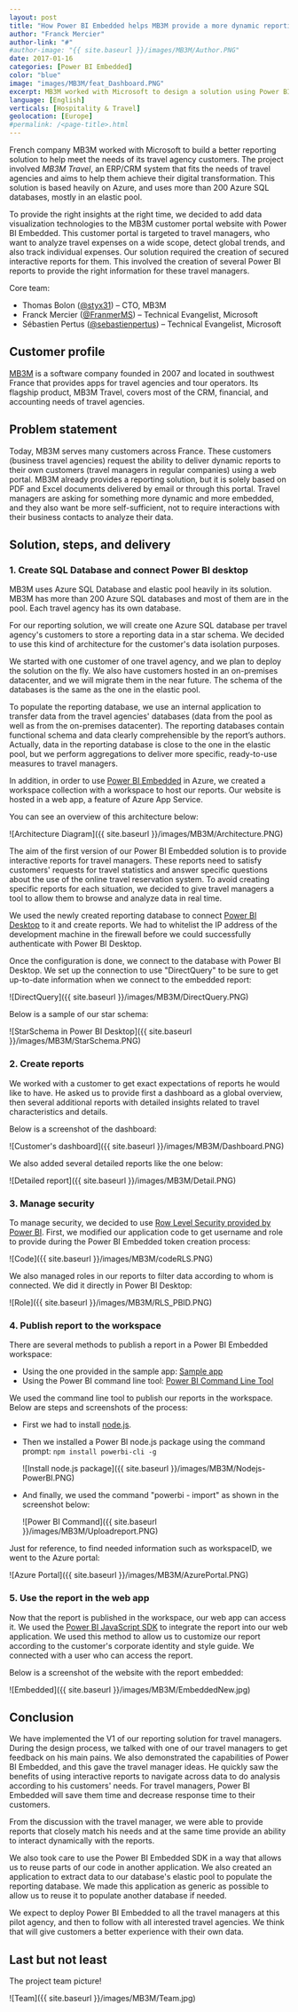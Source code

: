 ```yaml
---
layout: post
title: "How Power BI Embedded helps MB3M provide a more dynamic reporting solution to its customers"
author: "Franck Mercier"
author-link: "#"
#author-image: "{{ site.baseurl }}/images/MB3M/Author.PNG"
date: 2017-01-16
categories: [Power BI Embedded]
color: "blue"
image: "images/MB3M/feat_Dashboard.PNG"
excerpt: MB3M worked with Microsoft to design a solution using Power BI Embedded that enhances a customer portal website and improves reporting options for travel agencies.    
language: [English]
verticals: [Hospitality & Travel]
geolocation: [Europe]
#permalink: /<page-title>.html
---
```


French company MB3M worked with Microsoft to build a better reporting solution to help meet the needs of its travel agency customers. The project involved *MB3M Travel*, an ERP/CRM system that fits the needs of travel agencies and aims to help them achieve their digital transformation. This solution is based heavily on Azure, and uses more than 200 Azure SQL databases, mostly in an elastic pool. 

To provide the right insights at the right time, we decided to add data visualization technologies to the MB3M customer portal website with Power BI Embedded. This customer portal is targeted to travel managers, who want to analyze travel expenses on a wide scope, detect global trends, and also track individual expenses. Our solution required the creation of secured interactive reports for them. This involved the creation of several Power BI reports to provide the right information for these travel managers.

Core team:

- Thomas Bolon ([@styx31](https://twitter.com/styx31)) – CTO, MB3M
- Franck Mercier ([@FranmerMS](https://twitter.com/FranmerMS)) – Technical Evangelist, Microsoft
- Sébastien Pertus ([@sebastienpertus](https://twitter.com/@sebastienpertus)) – Technical Evangelist, Microsoft

## Customer profile ##

[MB3M](http://www.mb3m.fr/) is a software company founded in 2007 and located in southwest France that provides apps for travel agencies and tour operators. Its flagship product, MB3M Travel, covers most of the CRM, financial, and accounting needs of travel agencies.

## Problem statement ##

Today, MB3M serves many customers across France. These customers (business travel agencies) request the ability to deliver dynamic reports to their own customers (travel managers in regular companies) using a web portal. MB3M already provides a reporting solution, but it is solely based on PDF and Excel documents delivered by email or through this portal. Travel managers are asking for something more dynamic and more embedded, and they also want be more self-sufficient, not to require interactions with their business contacts to analyze their data.
 
## Solution, steps, and delivery ##

### 1. Create SQL Database and connect Power BI desktop ###

MB3M uses Azure SQL Database and elastic pool heavily in its solution. MB3M has more than 200 Azure SQL databases and most of them are in the pool. Each travel agency has its own database.

For our reporting solution, we will create one Azure SQL database per travel agency's customers to store a reporting data in a star schema. We decided to use this kind of architecture for the customer's data isolation purposes.

We started with one customer of one travel agency, and we plan to deploy the solution on the fly. We also have customers hosted in an on-premises datacenter, and we will migrate them in the near future. The schema of the databases is the same as the one in the elastic pool.

To populate the reporting database, we use an internal application to transfer data from the travel agencies' databases (data from the pool as well as from the on-premises datacenter). The reporting databases contain functional schema and data clearly comprehensible by the report’s authors. Actually, data in the reporting database is close to the one in the elastic pool, but we perform aggregations to deliver more specific, ready-to-use measures to travel managers.

In addition, in order to use [Power BI Embedded](https://azure.microsoft.com/en-us/services/power-bi-embedded/) in Azure, we created a workspace collection with a workspace to host our reports. Our website is hosted in a web app, a feature of Azure App Service.

You can see an overview of this architecture below:

![Architecture Diagram]({{ site.baseurl }}/images/MB3M/Architecture.PNG)


The aim of the first version of our Power BI Embedded solution is to provide interactive reports for travel managers. These reports need to satisfy customers' requests for travel statistics and answer specific questions about the use of the online travel reservation system. To avoid creating specific reports for each situation, we decided to give travel managers a tool to allow them to browse and analyze data in real time.

We used the newly created reporting database to connect [Power BI Desktop](https://powerbi.microsoft.com/en-us/desktop/) to it and create reports. We had to whitelist the IP address of the development machine in the firewall before we could successfully authenticate with Power BI Desktop.

Once the configuration is done, we connect to the database with Power BI Desktop. We set up the connection to use "DirectQuery" to be sure to get up-to-date information when we connect to the embedded report:

![DirectQuery]({{ site.baseurl }}/images/MB3M/DirectQuery.PNG)


Below is a sample of our star schema:

![StarSchema in Power BI Desktop]({{ site.baseurl }}/images/MB3M/StarSchema.PNG)


### 2. Create reports ###

We worked with a customer to get exact expectations of reports he would like to have. He asked us to provide first a dashboard as a global overview, then several additional reports with detailed insights related to travel characteristics and details.

Below is a screenshot of the dashboard:

![Customer's dashboard]({{ site.baseurl }}/images/MB3M/Dashboard.PNG)


We also added several detailed reports like the one below:

![Detailed report]({{ site.baseurl }}/images/MB3M/Detail.PNG)


### 3. Manage security ###

To manage security, we decided to use [Row Level Security provided by Power BI](https://docs.microsoft.com/en-us/azure/power-bi-embedded/power-bi-embedded-rls). First, we modified our application code to get username and role to provide during the Power BI Embedded token creation process:

![Code]({{ site.baseurl }}/images/MB3M/codeRLS.PNG)


We also managed roles in our reports to filter data according to whom is connected. We did it directly in Power BI Desktop:

![Role]({{ site.baseurl }}/images/MB3M/RLS_PBID.PNG)


### 4. Publish report to the workspace ###

There are several methods to publish a report in a Power BI Embedded workspace:

- Using the one provided in the sample app: [Sample app](https://github.com/Azure-Samples/power-bi-embedded-integrate-report-into-web-app/)
- Using the Power BI command line tool: [Power BI Command Line Tool](https://github.com/Microsoft/PowerBI-Cli)

We used the command line tool to publish our reports in the workspace. Below are steps and screenshots of the process:

- First we had to install [node.js](https://nodejs.org/en/).
- Then we installed a Power BI node.js package using the command prompt: `npm install powerbi-cli -g`

  ![Install node.js package]({{ site.baseurl }}/images/MB3M/Nodejs-PowerBI.PNG)
  
- And finally, we used the command "powerbi - import" as shown in the screenshot below:

  ![Power BI Command]({{ site.baseurl }}/images/MB3M/Uploadreport.PNG)
  

Just for reference, to find needed information such as workspaceID, we went to the Azure portal:

![Azure Portal]({{ site.baseurl }}/images/MB3M/AzurePortal.PNG)


### 5. Use the report in the web app ###

Now that the report is published in the workspace, our web app can access it. We used the [Power BI JavaScript SDK](https://github.com/Microsoft/PowerBI-JavaScript/wiki/Embedding-Basics) to integrate the report into our web application. We used this method to allow us to customize our report according to the customer's corporate identity and style guide. We connected with a user who can access the report. 

Below is a screenshot of the website with the report embedded:

![Embedded]({{ site.baseurl }}/images/MB3M/EmbeddedNew.jpg)

 
## Conclusion ##

We have implemented the V1 of our reporting solution for travel managers. During the design process, we talked with one of our travel managers to get feedback on his main pains. We also demonstrated the capabilities of Power BI Embedded, and this gave the travel manager ideas. He quickly saw the benefits of using interactive reports to navigate across data to do analysis according to his customers' needs. For travel managers, Power BI Embedded will save them time and decrease response time to their customers.

From the discussion with the travel manager, we were able to provide reports that closely match his needs and at the same time provide an ability to interact dynamically with the reports.

We also took care to use the Power BI Embedded SDK in a way that allows us to reuse parts of our code in another application. We also created an application to extract data to our database's elastic pool to populate the reporting database. We made this application as generic as possible to allow us to reuse it to populate another database if needed.

We expect to deploy Power BI Embedded to all the travel managers at this pilot agency, and then to follow with all interested travel agencies. We think that will give customers a better experience with their own data.

## Last but not least ##

The project team picture!

![Team]({{ site.baseurl }}/images/MB3M/Team.jpg)



<!-- ## Additional resources ## -->

<!-- In this section, include a list of links to resources that complement your story, including (but not limited to) the following: -->

<!--- Documentation -->

<!--- Blog posts -->

<!--- GitHub repos -->

<!--- Etc… -->




 
